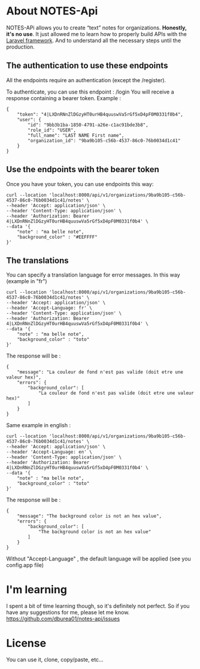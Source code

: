 # About NOTES-Api

NOTES-APi allows you to create “text” notes for organizations. **Honestly, it's no use**. It just allowed me to learn how to properly build APIs with the [Laravel framework](https://laravel.com/). And to understand all the necessary steps until the production.

## The authentication to use these endpoints

All the endpoints require an authentication (except the /register).

To authenticate, you can use this endpoint : /login
You will receive a response containing a bearer token. Example : 

```
{
    "token": "4|LXDnRNnZlDGzyHT0urHB4quuswVa5rGf5xD4pF0M0331f0b4",
    "user": {
        "id": "9bb3b1ba-1850-4791-a26e-c1ac91bde3b8",
        "role_id": "USER",
        "full_name": "LAST NAME First name",
        "organization_id": "9ba9b105-c56b-4537-86c0-76b0034d1c41"
    }
}
```

## Use the endpoints with the bearer token

Once you have your token, you can use endpoints this way:
```
curl --location 'localhost:8000/api/v1/organizations/9ba9b105-c56b-4537-86c0-76b0034d1c41/notes' \
--header 'Accept: application/json' \
--header 'Content-Type: application/json' \
--header 'Authorization: Bearer 4|LXDnRNnZlDGzyHT0urHB4quuswVa5rGf5xD4pF0M0331f0b4' \
--data '{
    "note" : "ma belle note",
    "background_color" : "#EEFFFF"
}'
```

## The translations
You can specify a translation language for error messages. In this way (example in "fr")

```
curl --location 'localhost:8000/api/v1/organizations/9ba9b105-c56b-4537-86c0-76b0034d1c41/notes' \
--header 'Accept: application/json' \
--header 'Accept-Language: fr' \
--header 'Content-Type: application/json' \
--header 'Authorization: Bearer 4|LXDnRNnZlDGzyHT0urHB4quuswVa5rGf5xD4pF0M0331f0b4' \
--data '{
    "note" : "ma belle note",
    "background_color" : "toto"
}'
```

The response will be :
```
{
    "message": "La couleur de fond n'est pas valide (doit etre une valeur hex)",
    "errors": {
        "background_color": [
            "La couleur de fond n'est pas valide (doit etre une valeur hex)"
        ]
    }
}
```

Same example in english :
```
curl --location 'localhost:8000/api/v1/organizations/9ba9b105-c56b-4537-86c0-76b0034d1c41/notes' \
--header 'Accept: application/json' \
--header 'Accept-Language: en' \
--header 'Content-Type: application/json' \
--header 'Authorization: Bearer 4|LXDnRNnZlDGzyHT0urHB4quuswVa5rGf5xD4pF0M0331f0b4' \
--data '{
    "note" : "ma belle note",
    "background_color" : "toto"
}'
```

The response will be : 
```
{
    "message": "The background color is not an hex value",
    "errors": {
        "background_color": [
            "The background color is not an hex value"
        ]
    }
}
```

Without "Accept-Language" , the default language will be applied (see you config.app file)



# I'm learning
I spent a bit of time learning though, so it's definitely not perfect. So if you have any suggestions for me, please let me know. https://github.com/dburea01/notes-api/issues

# License

You can use it, clone, copy/paste, etc...
